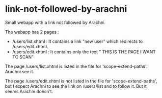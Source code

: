 # link-not-followed-by-arachni
Small webapp with a link not followed by Arachni.

The webapp has 2 pages : 
- /users/list.xhtml : It contains a link "new user" which redirects to /users/edit.xhtml.
- /users/edit.xhtml : It contains only the text " THIS IS THE PAGE I WANT TO SCAN"

The page /users/list.xhtml is listed in the file for 'scope-extend-paths'. Arachni see it.

The page /users/edit.xhtml is not listed in the file for 'scope-extend-paths', but I expect Arachni to see the link on /users/list and to follow it. But it seems Arachni doesn't. 



